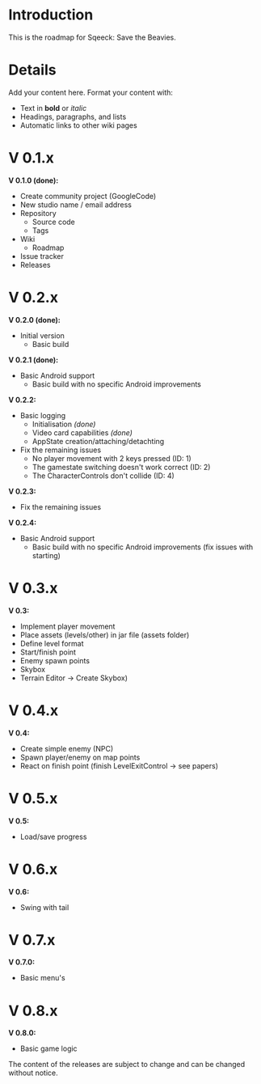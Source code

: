 # Introduction #

This is the roadmap for Sqeeck: Save the Beavies.


# Details #

Add your content here.  Format your content with:
  * Text in **bold** or _italic_
  * Headings, paragraphs, and lists
  * Automatic links to other wiki pages

# V 0.1.x #

**V 0.1.0 (done):**
  * Create community project (GoogleCode)
  * New studio name / email address
  * Repository
    * Source code
    * Tags
  * Wiki
    * Roadmap
  * Issue tracker
  * Releases

# V 0.2.x #

**V 0.2.0 (done):**
  * Initial version
    * Basic build

**V 0.2.1 (done):**
  * Basic Android support
    * Basic build with no specific Android improvements

**V 0.2.2:**
  * Basic logging
    * Initialisation _(done)_
    * Video card capabilities _(done)_
    * AppState creation/attaching/detachting
  * Fix the remaining issues
    * No player movement with 2 keys pressed (ID: 1)
    * The gamestate switching doesn't work correct (ID: 2)
    * The CharacterControls don't collide (ID: 4)

**V 0.2.3:**
  * Fix the remaining issues

**V 0.2.4:**
  * Basic Android support
    * Basic build with no specific Android improvements (fix issues with starting)

# V 0.3.x #

**V 0.3:**
  * Implement player movement
  * Place assets (levels/other) in jar file (assets folder)
  * Define level format
  * Start/finish point
  * Enemy spawn points
  * Skybox
  * Terrain Editor -> Create Skybox)

# V 0.4.x #

**V 0.4:**
  * Create simple enemy (NPC)
  * Spawn player/enemy on map points
  * React on finish point (finish LevelExitControl -> see papers)

# V 0.5.x #

**V 0.5:**
  * Load/save progress

# V 0.6.x #

**V 0.6:**
  * Swing with tail

# V 0.7.x #

**V 0.7.0:**
  * Basic menu's

# V 0.8.x #

**V 0.8.0:**
  * Basic game logic


The content of the releases are subject to change and can be changed without notice.